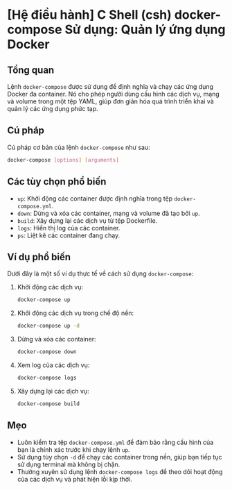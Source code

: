 # [Hệ điều hành] C Shell (csh) docker-compose Sử dụng: Quản lý ứng dụng Docker

## Tổng quan
Lệnh `docker-compose` được sử dụng để định nghĩa và chạy các ứng dụng Docker đa container. Nó cho phép người dùng cấu hình các dịch vụ, mạng và volume trong một tệp YAML, giúp đơn giản hóa quá trình triển khai và quản lý các ứng dụng phức tạp.

## Cú pháp
Cú pháp cơ bản của lệnh `docker-compose` như sau:
```bash
docker-compose [options] [arguments]
```

## Các tùy chọn phổ biến
- `up`: Khởi động các container được định nghĩa trong tệp `docker-compose.yml`.
- `down`: Dừng và xóa các container, mạng và volume đã tạo bởi `up`.
- `build`: Xây dựng lại các dịch vụ từ tệp Dockerfile.
- `logs`: Hiển thị log của các container.
- `ps`: Liệt kê các container đang chạy.

## Ví dụ phổ biến
Dưới đây là một số ví dụ thực tế về cách sử dụng `docker-compose`:

1. Khởi động các dịch vụ:
   ```bash
   docker-compose up
   ```

2. Khởi động các dịch vụ trong chế độ nền:
   ```bash
   docker-compose up -d
   ```

3. Dừng và xóa các container:
   ```bash
   docker-compose down
   ```

4. Xem log của các dịch vụ:
   ```bash
   docker-compose logs
   ```

5. Xây dựng lại các dịch vụ:
   ```bash
   docker-compose build
   ```

## Mẹo
- Luôn kiểm tra tệp `docker-compose.yml` để đảm bảo rằng cấu hình của bạn là chính xác trước khi chạy lệnh `up`.
- Sử dụng tùy chọn `-d` để chạy các container trong nền, giúp bạn tiếp tục sử dụng terminal mà không bị chặn.
- Thường xuyên sử dụng lệnh `docker-compose logs` để theo dõi hoạt động của các dịch vụ và phát hiện lỗi kịp thời.